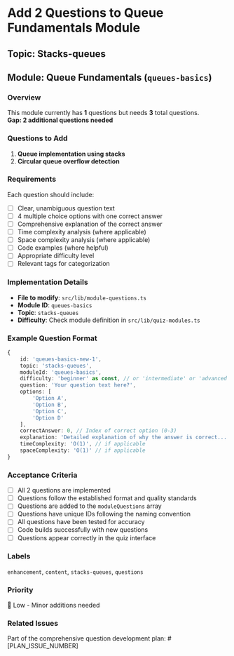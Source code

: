 # Add 2 Questions to Queue Fundamentals Module

## Topic: Stacks-queues
## Module: Queue Fundamentals (`queues-basics`)

### Overview
This module currently has **1** questions but needs **3** total questions.  
**Gap: 2 additional questions needed**

### Questions to Add

1. **Queue implementation using stacks**
2. **Circular queue overflow detection**

### Requirements
Each question should include:
- [ ] Clear, unambiguous question text
- [ ] 4 multiple choice options with one correct answer
- [ ] Comprehensive explanation of the correct answer
- [ ] Time complexity analysis (where applicable)
- [ ] Space complexity analysis (where applicable)
- [ ] Code examples (where helpful)
- [ ] Appropriate difficulty level
- [ ] Relevant tags for categorization

### Implementation Details
- **File to modify**: `src/lib/module-questions.ts`
- **Module ID**: `queues-basics`
- **Topic**: `stacks-queues`
- **Difficulty**: Check module definition in `src/lib/quiz-modules.ts`

### Example Question Format
```typescript
{
    id: 'queues-basics-new-1',
    topic: 'stacks-queues',
    moduleId: 'queues-basics',
    difficulty: 'beginner' as const, // or 'intermediate' or 'advanced'
    question: 'Your question text here?',
    options: [
        'Option A',
        'Option B', 
        'Option C',
        'Option D'
    ],
    correctAnswer: 0, // Index of correct option (0-3)
    explanation: 'Detailed explanation of why the answer is correct...',
    timeComplexity: 'O(1)', // if applicable
    spaceComplexity: 'O(1)' // if applicable
}
```

### Acceptance Criteria
- [ ] All 2 questions are implemented
- [ ] Questions follow the established format and quality standards
- [ ] Questions are added to the `moduleQuestions` array
- [ ] Questions have unique IDs following the naming convention
- [ ] All questions have been tested for accuracy
- [ ] Code builds successfully with new questions
- [ ] Questions appear correctly in the quiz interface

### Labels
`enhancement`, `content`, `stacks-queues`, `questions`

### Priority
📝 Low - Minor additions needed

### Related Issues
Part of the comprehensive question development plan: #[PLAN_ISSUE_NUMBER]
